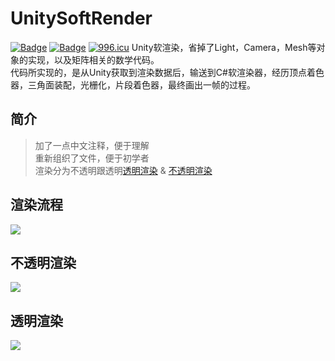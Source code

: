 # UnitySoftRender
[![Badge](https://img.shields.io/badge/github-Zagara-lightgrey.svg)](https://github.com/justalittlefat/Zagara)
[![Badge](https://img.shields.io/badge/知乎-用300行代码写一个软渲染器-blue.svg)](https://zhuanlan.zhihu.com/p/33600502)
[![996.icu](https://img.shields.io/badge/link-996.icu-red.svg)](https://996.icu)
Unity软渲染，省掉了Light，Camera，Mesh等对象的实现，以及矩阵相关的数学代码。<br>代码所实现的，是从Unity获取到渲染数据后，输送到C#软渲染器，经历顶点着色器，三角面装配，光栅化，片段着色器，最终画出一帧的过程。
## 简介<br>

> 加了一点中文注释，便于理解<br>
> 重新组织了文件，便于初学者<br>
> 渲染分为不透明跟透明[透明渲染](##透明渲染) & [不透明渲染](##不透明渲染)

## 渲染流程
![](https://github.com/yqlizeao/UnitySoftRender/blob/master/WorkFlow.png)

## 不透明渲染
![](https://github.com/yqlizeao/UnitySoftRender/blob/master/OpaqueCapture.png)

## 透明渲染
![](https://github.com/yqlizeao/UnitySoftRender/blob/master/TranslucentCapture.png)
